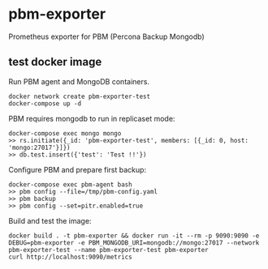 # pbm-exporter

Prometheus exporter for PBM (Percona Backup Mongodb)

## test docker image

Run PBM agent and MongoDB containers.

```
docker network create pbm-exporter-test
docker-compose up -d
```

PBM requires mongodb to run in replicaset mode:

```
docker-compose exec mongo mongo
>> rs.initiate({_id: 'pbm-exporter-test', members: [{_id: 0, host: 'mongo:27017'}]})
>> db.test.insert({'test': 'Test !!'})
```

Configure PBM and prepare first backup:

```
docker-compose exec pbm-agent bash
>> pbm config --file=/tmp/pbm-config.yaml
>> pbm backup
>> pbm config --set=pitr.enabled=true
```

Build and test the image:

```
docker build . -t pbm-exporter && docker run -it --rm -p 9090:9090 -e DEBUG=pbm-exporter -e PBM_MONGODB_URI=mongodb://mongo:27017 --network pbm-exporter-test --name pbm-exporter-test pbm-exporter
curl http://localhost:9090/metrics
```